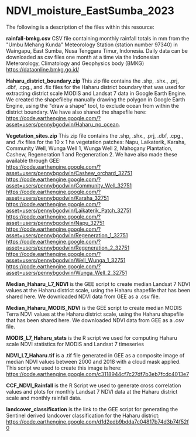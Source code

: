 # NDVI_moisture_EastSumba_2023

The following is a description of the files within this resource:

**rainfall-bmkg.csv** CSV file containing monthly rainfall totals in mm from the "Umbu Mehang Kunda" Meteorology Station (station number 97340) in Waingapu, East Sumba, Nusa Tenggara Timur, Indonesia. Daily data can be downloaded as csv files one month at a time via the Indonesian Meterorology, Climatology and Geophysics body (BMKG) https://dataonline.bmkg.go.id/ 

**Haharu_district_boundary.zip** This zip file contains the .shp, .shx., .prj, .dbf, .cpg., and .fix files for the Haharu district boundary that was used for extracting district scale MODIS and Landsat 7 data in Google Earth Engine. We created the shapefileby manually drawing the polygon in Google Earth Engine, using the "draw a shape" tool, to exclude ocean from within the district boundary. We have also shared the shapefile here: https://code.earthengine.google.com/?asset=users/pennybgodwin/Haharu_no_ocean. 

**Vegetation_sites.zip** This zip file contains the .shp, .shx., .prj, .dbf, .cpg., and .fix files for the 10 x 1 ha vegetation patches: Napu, Laikaterik, Karaha, Community Well, Wunga Well 1, Wunga Well 2, Mahogany Plantation, Cashew, Regeneration 1 and Regeneration 2. We have also made these available through GEE:<br>
https://code.earthengine.google.com/?asset=users/pennybgodwin/Cashew_orchard_32751 <br>
https://code.earthengine.google.com/?asset=users/pennybgodwin/Community_Well_32751 <br>
https://code.earthengine.google.com/?asset=users/pennybgodwin/Karaha_32751 <br>
https://code.earthengine.google.com/?asset=users/pennybgodwin/Laikaterik_Patch_32751 <br>
https://code.earthengine.google.com/?asset=users/pennybgodwin/Napu_32751 <br>
https://code.earthengine.google.com/?asset=users/pennybgodwin/Regeneration_1_32751 <br>
https://code.earthengine.google.com/?asset=users/pennybgodwin/Regeneration_2_32751 <br>
https://code.earthengine.google.com/?asset=users/pennybgodwin/Well_Wunga_1_32751 <br>
https://code.earthengine.google.com/?asset=users/pennybgodwin/Wunga_Well_2_32751 <br>

**Median_Haharu_L7_NDVI** is the GEE script to create median Landsat 7 NDVI values at the Haharu district scale, using the Haharu shapefile that has been shared here. We downloaded NDVI data from GEE as a .csv file.

**Median_Haharu_MODIS_NDVI** is the GEE script to create median MODIS Terra NDVI values at the Haharu district scale, using the Haharu shapefile that has been shared here. We downloaded NDVI data from GEE as a .csv file.

**MODIS_L7_Haharu_stats** is the R script we used for computing Haharu scale NDVI statistics for MODIS and Landsat 7 timeseries

**NDVI_L7_Haharu.tif** is a .tif file generated in GEE as a composite image of median NDVI values between 2000 and 2018 with a cloud mask applied. This script we used to create this image is here: <br>
https://code.earthengine.google.com/c3118944cf7c27df7b3eb7fcdc4013e7

**CCF_NDVI_Rainfall** is the R Script we used to generate cross correlation values and plots for monthly Landsat 7 NDVI data at the Haharu district scale and monthly rainfall data.

**landcover_classification** is the link to the GEE script for generating the Sentinel derived landcover classification for the Haharu district: <br> https://code.earthengine.google.com/d1d2edb9bdda7c04817b74d3b74f52f0 

